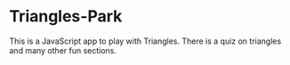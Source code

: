 # Triangles-Park
 This is a JavaScript app to play with Triangles.
 There is a quiz on triangles and many other fun sections.
